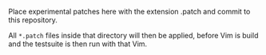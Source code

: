 
Place experimental patches here with the extension .patch and commit to this repository.

All `*.patch` files inside that directory will then be applied, before Vim is build and the testsuite is then run with that Vim.
